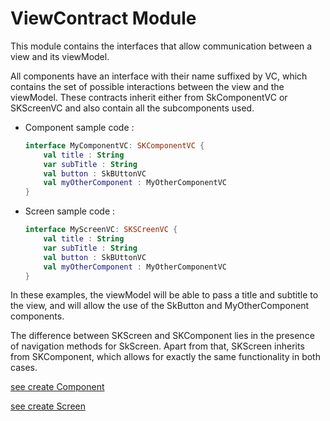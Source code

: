 # ViewContract Module

This module contains the interfaces that allow communication between a view and its viewModel.

All components have an interface with their name suffixed by VC, which contains the set of possible interactions between the view and the viewModel. These contracts inherit either from SkComponentVC or SKScreenVC and also contain all the subcomponents used.

- Component sample code :
    ```kotlin
    interface MyComponentVC: SKComponentVC {
        val title : String
        var subTitle : String
        val button : SkBUttonVC
        val myOtherComponent : MyOtherComponentVC
    }
    ```

- Screen sample code :
    ```kotlin
    interface MyScreenVC: SKSCreenVC {
        val title : String
        var subTitle : String
        val button : SkBUttonVC
        val myOtherComponent : MyOtherComponentVC
    }
    ```

In these examples, the viewModel will be able to pass a title and subtitle to the view, and will allow the use of the SkButton and MyOtherComponent components.

The difference between SKScreen and SKComponent lies in the presence of navigation methods for SkScreen. Apart from that, SKScreen inherits from SKComponent, which allows for exactly the same functionality in both cases.

[see create Component](../start/createcomponent.md) 

[see create Screen](../start/createscreen.md) 
